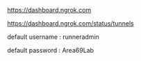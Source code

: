 https://dashboard.ngrok.com


https://dashboard.ngrok.com/status/tunnels

default username : runneradmin

default password : Area69Lab

